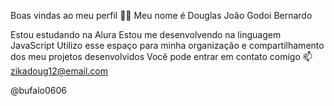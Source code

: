 Boas vindas ao meu perfil 💙💙
Meu nome é Douglas João Godoi Bernardo

Estou estudando na Alura
Estou me desenvolvendo na linguagem JavaScript
Utilizo esse espaço para minha organização e compartilhamento dos meu projetos desenvolvidos
Você pode entrar em contato comigo 📫
zikadoug12@email.com

@bufalo0606

